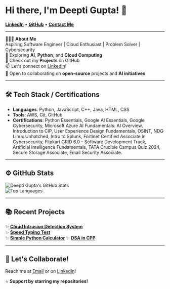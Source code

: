 # Hi there, I'm Deepti Gupta! 👋

[**LinkedIn**](https://www.linkedin.com/in/deepti-gupta-775736289/) • [**GitHub**](https://github.com/Deeptig9138) • [**Contact Me**](mailto:deeptigupta9138@gmail.com)

---

👨🏻‍💻 **About Me**  
Aspiring Software Engineer | Cloud Enthusiast | Problem Solver | Cybersecurity  
🌟 Exploring **AI**, **Python**, and **Cloud Computing**  
🚀 Check out my **Projects** on GitHub  
📫 Let's connect on [LinkedIn](https://www.linkedin.com/in/deepti-gupta-775736289/)!  
👯 Open to collaborating on **open-source** projects and **AI initiatives**

---

## 🛠 **Tech Stack / Certifications**

- **Languages**: Python, JavaScript, C++, Java, HTML, CSS
- **Tools**: AWS, Git, GitHub
- **Certifications**: Python Essentials, Google AI Essentials, Google Cybersecurity, Microsoft Azure AI Fundamentals: AI Overview, Introduction to CIP, User Experience Design Fundamentals, OSINT, NDG Linux Unhatched, Intro to Splunk, Fortinet Certified Associate in Cybersecurity, Flipkart GRID 6.0 - Software Development Track, Artificial Intelligence Fundamentals, TATA Crucible Campus Quiz 2024, Secure Storage Associate, Email Security Associate.

---

## ⚙️ **GitHub Stats**

![Deepti Gupta's GitHub Stats](https://github-readme-stats.vercel.app/api?username=Deeptig9138&show_icons=true&theme=radical)  
![Top Languages](https://github-readme-stats.vercel.app/api/top-langs/?username=Deeptig9138&layout=compact&theme=radical)

---

## 📚 **Recent Projects**

✨ [**Cloud Intrusion Detection System**](https://github.com/Deeptig9138/Cloud_Intrusion_Detection_System)  
✨ [**Speed Typing Test**](https://github.com/Deeptig9138/Speed-Typing-Test)  
✨ [**Simple Python Calculator**](https://github.com/Deeptig9138/Calculator)
✨ [**DSA in CPP**](https://github.com/Deeptig9138/Calculator)

---

## 🤝 **Let's Collaborate!**

Reach me at [Email](mailto:deeptigupta9138@gmail.com) or on [LinkedIn](https://www.linkedin.com/in/deepti-gupta-775736289/)!

⭐️ **Support by starring my repositories!**




